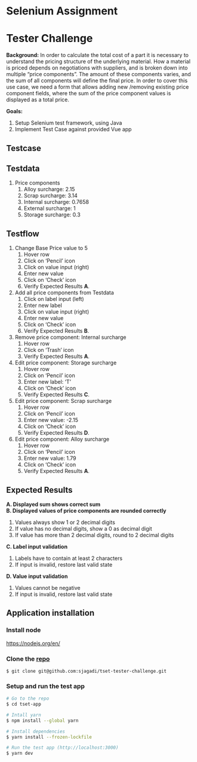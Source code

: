 # Selenium Assignment

# Tester Challenge

**Background:** In order to calculate the total cost of a part it is necessary to understand the pricing structure of the underlying material. How a material is priced depends on negotiations with suppliers, and is broken down into multiple “price components”. The amount of these components varies, and the sum of all components will define the final price.
In order to cover this use case, we need a form that allows adding new /removing existing price component fields, where the sum of the price component values is displayed as a total price.

**Goals:**
1. Setup Selenium test framework, using Java
2. Implement Test Case against provided Vue app

## Testcase
## Testdata
1. Price components
   1. Alloy surcharge: 2.15
   2. Scrap surcharge: 3.14
   3. Internal surcharge: 0.7658
   4. External surcharge: 1
   5. Storage surcharge: 0.3

## Testflow
1. Change Base Price value to 5
   1. Hover row
   2. Click on ‘Pencil’ icon
   3. Click on value input (right)
   4. Enter new value
   5. Click on ‘Check’ icon
   6. Verify Expected Results **A**.
2. Add all price components from Testdata
   1. Click on label input (left)
   2. Enter new label
   3. Click on value input (right)
   4. Enter new value
   5. Click on ‘Check’ icon
   6. Verify Expected Results **B**.
3. Remove price component: Internal surcharge
   1. Hover row
   2. Click on ‘Trash’ icon
   3. Verify Expected Results **A**.
4. Edit price component: Storage surcharge
   1. Hover row
   2. Click on ‘Pencil’ icon
   3. Enter new label: ‘T’
   4. Click on ‘Check’ icon
   5. Verify Expected Results **C**.
5. Edit price component: Scrap surcharge
   1. Hover row
   2. Click on ‘Pencil’ icon
   3. Enter new value: -2.15
   4. Click on ‘Check’ icon
   5. Verify Expected Results **D**.
6. Edit price component: Alloy surcharge
   1. Hover row
   2. Click on ‘Pencil’ icon
   3. Enter new value: 1.79
   4. Click on ‘Check’ icon
   5. Verify Expected Results **A**.

## Expected Results

**A. Displayed sum shows correct sum**  
**B. Displayed values of price components are rounded correctly**
   1. Values always show 1 or 2 decimal digits
   2. If value has no decimal digits, show a 0 as decimal digit
   3. If value has more than 2 decimal digits, round to 2 decimal digits

**C. Label input validation**
   1. Labels have to contain at least 2 characters
   2. If input is invalid, restore last valid state 

**D. Value input validation**
   1. Values cannot be negative
   2. If input is invalid, restore last valid state


## Application installation
### Install node
https://nodejs.org/en/
### Clone the [repo](https://github.com/sjagadi/tset-tester-challenge.git)
```
$ git clone git@github.com:sjagadi/tset-tester-challenge.git
```
### Setup and run the test app
``` bash
# Go to the repo
$ cd tset-app

# Intall yarn
$ npm install --global yarn

# Install dependencies
$ yarn install --frozen-lockfile

# Run the test app (http://localhost:3000)
$ yarn dev
```
